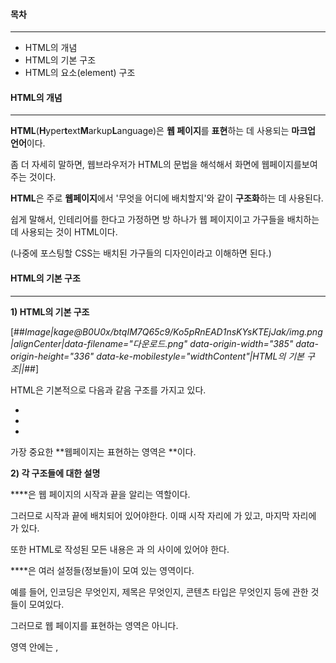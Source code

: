 #### **목차**

---

-   HTML의 개념
-   HTML의 기본 구조
-   HTML의 요소(element) 구조

#### **HTML의 개념**

---

**HTML**(**H**yper**t**ext**M**arkup**L**anguage)은 **웹 페이지**를 **표현**하는 데 사용되는 **마크업 언어**이다.

좀 더 자세히 말하면, 웹브라우저가 HTML의 문법을 해석해서 화면에 웹페이지를보여주는 것이다.

**HTML**은 주로 **웹페이지**에서 '무엇을 어디에 배치할지'와 같이 **구조화**하는 데 사용된다.

쉽게 말해서, 인테리어를 한다고 가정하면 방 하나가 웹 페이지이고 가구들을 배치하는 데 사용되는 것이 HTML이다.

(나중에 포스팅할 CSS는 배치된 가구들의 디자인이라고 이해하면 된다.)

#### **HTML의 기본 구조**

---

**1) HTML의 기본 구조**

[##_Image|kage@B0U0x/btqIM7Q65c9/Ko5pRnEAD1nsKYsKTEjJak/img.png|alignCenter|data-filename="다운로드.png" data-origin-width="385" data-origin-height="336" data-ke-mobilestyle="widthContent"|HTML의 기본 구조||_##]

HTML은 기본적으로 다음과 같음 구조를 가지고 있다.

-   **<html>**
-   **<head>**
-   **<body>**

가장 중요한 **웹페이지는 표현하는 영역은 <body>**이다.

**2) 각 구조들에 대한 설명**

**<html>**은 웹 페이지의 시작과 끝을 알리는 역할이다.

그러므로 시작과 끝에 배치되어 있어야한다. 이때 시작 자리에 <html>가 있고, 마지막 자리에 </html> 가 있다.

또한 HTML로 작성된 모든 내용은 <html>과 </html>의 사이에 있어야 한다.

**<head>**은 여러 설정들(정보들)이 모여 있는 영역이다.

예를 들어, 인코딩은 무엇인지, 제목은 무엇인지, 콘텐츠 타입은 무엇인지 등에 관한 것들이 모여있다.

그러므로 웹 페이지를 표현하는 영역은 아니다.

<head> 영역 안에는 <meta>, <style>, <title> 등이 있으며, 이때 <meta>가 인코딩, 콘텐츠 타입 등을 표시한다.

<style>은 CSS와 관련된 것이 표시되며, 사용될 수도 있고 사용되지 않을 수도 있는 부분이다.

<title>은 웹 페이지의 제목을 나타낸다.

**<body> **는 웹 페이지를 표현하는 데 사용되는 영역이다.

즉 화면에 보여지는 부분이다.

이 영역 안에는 다양한 태그들을 넣을 수 있으며 배치할 수 있다.

그렇게 배치되는 것이 바로 웹 페이지가 구조화 되는 것이다.

**3) VS Code로 보는 HTML 구조**

[##_Image|kage@v8jx3/btqIX3eOCYP/OkmZzfpKt1FKFC7OduPkR0/img.png|alignCenter|data-origin-width="0" data-origin-height="0" data-ke-mobilestyle="widthContent"|||_##]

Visual Studio Code을 통해 HTML 문서를 생성하면 가장 먼저 보이는 것이 위 사진이다.

앞에서 언급 했던것과 같이, 우선 **<html>과 </html>**이 맨 윗줄과 아래줄에 배치됨으로써 **문서의 시작과 끝**을 나타낸다.

그 다음으로 **<head>와 </head>** 로 감싸져 있는 영역이 <head>영역이다.

현재 <head> 안에 <meta>와 <title>이 있는 것을 볼 수 있다.

<style>은 아직 사용되지 않아도 되서 없는 것이다.

마지막으로 **<body>와 </body>**로 감싸져 있는 영역이 <body> 영역이다.

여러 태그들이 들어가는 영역이며, 웹 페이지를 표현할 때 주로 사용되는 공간이기도 하다.

#### **HTML의 요소(element) 구조**

---

**1) 요소(element) 란?**

요소(element)는 보통 <body>영역에 배치된다.

element들의 배치에 따라 웹 페이지가 구조화되며 표현된다.

**2) 요소(element)의 구조 **

[##_Image|kage@5z9MS/btqIM65NfA2/be185SVBXTayK3mP0GQEfK/img.jpg|alignCenter|data-filename="images.jpg" data-origin-width="300" data-origin-height="168" data-ke-mobilestyle="widthContent"|element 예시 (1)||_##]

**element**는 **태그(tag)**와 **내용(contents)**로 구성되어 있다.

tag는 contents에 효과를 주는 역할이며, 종류에는 링크 태그, p태그, 이미지 태그 등이 있다.

tag를 작성할 때는 반드시, contents** 시작부분에 여는 태그 <???>**를 쓰고 **끝 부분에 닫는 태그 </???>**를 써야한다.

그러므로 element의 구조는 항상 **「 <태그> 콘텐츠 </태그> 」** 이다.

[##_Image|kage@M3qDv/btqIS5LuHh1/KlbcK1cX0IQJWK0kBYOc41/img.png|alignCenter|data-filename="images.png" data-origin-width="335" data-origin-height="150" data-ke-mobilestyle="widthContent"|element 예시 (2)||_##]

element 들 중에 속성을 가지는 element도 있다.

이때 속성이란, element에 추가적인 내용을 담고 싶을 때 사용하는 것이다.

속성에는 class, id 등이 있다.

속성을 사용할 때는 **「 속성명 = (" 또는 ' 로 감싼) 속성값 」 **의 구조로 작성해야한다.

**3) 요소(element) 예시 **

[##_Image|kage@xdOp6/btqILLtYLFk/StvsU6xy0CPIVC32tfcwP0/img.png|alignCenter|data-filename="2020-09-16 (14).png" data-origin-width="1920" data-origin-height="1080" data-ke-mobilestyle="widthContent"|VS Code 이용||_##]

**노란색 부분**은 요소는 아니지만, 알고 넘어가면 좋을 것 같아서 추가한 내용이다.

왼쪽에 있는 <title> 과 </title> 사이에 '페이지 이름'이란 글자를 적으니까, 오른쪽의 페이지 이름이 '페이지 이름'이 된 것을 확인할 수 있다.

이처럼 <title> 과 </title> 사이에 적은 내용이 제목이 되어서, 페이지의 이름이 되는 것이다.

**파란색 부분**은 p태그를 통해 hello world를 웹 페이지에 표현한 것이다.

또한 링크 태그를 이용해서, 내 블로그로 들어올 수 있는 링크를 웹페이지에 표현한 것이다.

